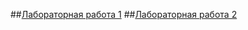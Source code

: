
##[Лабораторная работа 1](https://github.com/penetratorT3000/penetratorT3000.githab.io/wiki)
##[Лабораторная работа 2](https://github.com/penetratorT3000/penetratorT3000.githab.io/wiki#%D0%9B%D0%B0%D0%B1%D0%BE%D1%80%D0%B0%D1%82%D0%BE%D1%80%D0%BD%D0%B0%D1%8F-2)
